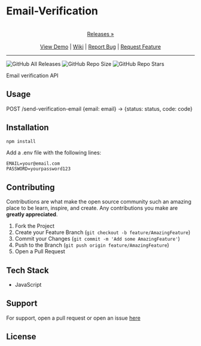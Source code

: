 
# Email-Verification

<p align="center">
  <p align="center">
    <br />
    <a href="https://github.com/ScorchChamp/Email-Verification/releases/">Releases &#187;</a>
    <br />
    <br />
    <a href="https://github.com/ScorchChamp/Email-Verification">View Demo</a> |
    <a href="https://github.com/ScorchChamp/Email-Verification/wiki">Wiki</a> |
    <a href="https://github.com/ScorchChamp/Email-Verification/issues">Report Bug</a> |
    <a href="https://github.com/ScorchChamp/Email-Verification/issues">Request Feature</a>
  </p>
</p>


-------------
![GitHub All Releases](https://img.shields.io/github/downloads/ScorchChamp/Email-Verification/total?style=for-the-badge)
![GitHub Repo Size](https://img.shields.io/github/repo-size/ScorchChamp/Email-Verification?style=for-the-badge)
![GitHub Repo Stars](https://img.shields.io/github/stars/ScorchChamp/Email-Verification?style=for-the-badge)

Email verification API

## Usage

POST /send-verification-email {email: email} -> {status: status, code: code}

## Installation

```cmd
npm install
```

Add a .env file with the following lines:
```
EMAIL=your@email.com
PASSWORD=yourpassword123
```


## Contributing

Contributions are what make the open source community such an amazing place to be learn, inspire, and create. Any contributions you make are **greatly appreciated**.

1. Fork the Project
2. Create your Feature Branch (`git checkout -b feature/AmazingFeature`)
3. Commit your Changes (`git commit -m 'Add some AmazingFeature'`)
4. Push to the Branch (`git push origin feature/AmazingFeature`)
5. Open a Pull Request


## Tech Stack

 - JavaScript

## Support

For support, open a pull request or open an issue [here](https://github.com/ScorchChamp/Email-Verification/issues/new)

## License



<!--This file was generated via https://github.com/ScorchChamp/README.md-generator Credits to: ScorchChamp-->
        
